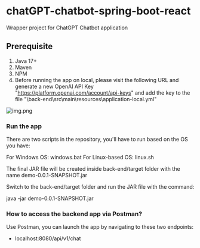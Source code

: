 # chatGPT-chatbot-spring-boot-react
Wrapper project for ChatGPT Chatbot application

## Prerequisite

1. Java 17+
2. Maven
3. NPM
4. Before running the app on local, please visit the following URL and generate a new OpenAI API Key "https://platform.openai.com/account/api-keys" and add the key to the file "\back-end\src\main\resources\application-local.yml"

![img.png](img.png)

### Run the app
There are two scripts in the repository, you'll have to run based on the OS you have:

For Windows OS: windows.bat
For Linux-based OS: linux.sh

The final JAR file will be created inside back-end/target folder with the name demo-0.0.1-SNAPSHOT.jar

Switch to the back-end/target folder and run the JAR file with the command:

java -jar demo-0.0.1-SNAPSHOT.jar

### How to access the backend app via Postman?
Use Postman, you can launch the app by navigating to these two endpoints:
* localhost:8080/api/v1/chat